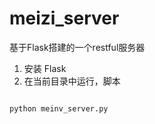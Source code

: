 # meizi_server
基于Flask搭建的一个restful服务器

1. 安装 Flask
2. 在当前目录中运行，脚本
```python

python meinv_server.py   

```
